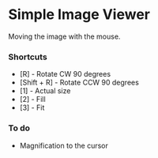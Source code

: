 # Simple Image Viewer
Moving the image with the mouse.

### Shortcuts
* [R] - Rotate CW 90 degrees
* [Shift + R] - Rotate CCW 90 degrees
* [1] - Actual size
* [2] - Fill
* [3] - Fit

### To do
* Magnification to the cursor
